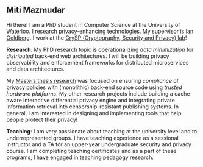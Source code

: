 ## Miti Mazmudar

Hi there! I am a PhD student in Computer Science at the University of Waterloo. I research privacy-enhancing technologies. My supervisor is [Ian Goldberg](https://cs.uwaterloo.ca/~iang/). I work at the [CrySP (Cryptography, Security and Privacy) lab](https://crysp.uwaterloo.ca)! 

**Research**: My PhD research topic is operationalizing _data minimization_ for _distributed_ back-end web architectures. I will be building privacy observability and enforcement frameworks for distributed microservices and data architectures. 

My [Masters thesis research](https://uwspace.uwaterloo.ca/handle/10012/14765) was focused on ensuring _compliance_ of privacy policies with (monolithic) back-end source code using _trusted hardware platforms_. My other research projects include building a cache-aware interactive differential privacy engine and integrating private information retrieval into censorship-resistant publishing systems. In general, I am interested in designing and implementing tools that help people protect their privacy! 

**Teaching**: I am very passionate about teaching at the university level and to underrepresented groups. I have teaching experience as a sessional instructor and a TA for an upper-year undergraduate security and privacy course. I am completing teaching certificates and as a part of these programs, I have engaged in teaching pedagogy research.
